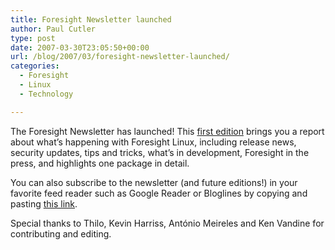 ```yaml
---
title: Foresight Newsletter launched
author: Paul Cutler
type: post
date: 2007-03-30T23:05:50+00:00
url: /blog/2007/03/foresight-newsletter-launched/
categories:
  - Foresight
  - Linux
  - Technology

---
```

The Foresight Newsletter has launched! This [first edition][1] brings you a report about what&#8217;s happening with Foresight Linux, including release news, security updates, tips and tricks, what&#8217;s in development, Foresight in the press, and highlights one package in detail.

You can also subscribe to the newsletter (and future editions!) in your favorite feed reader such as Google Reader or Bloglines by copying and pasting [this link][2].

Special thanks to Thilo, Kevin Harriss, António Meireles and Ken Vandine for contributing and editing.

 [1]: http://issues.foresightlinux.org/confluence/x/IwM
 [2]: http://issues.foresightlinux.org/confluence/createrssfeed.action?types=blogpost&statuses=created&spaces=newsletter&labelString=&rssType=rss2&maxResults=10&timeSpan=180&publicFeed=true&title=Foresight+Linux+Newsletter+RSS+Feed